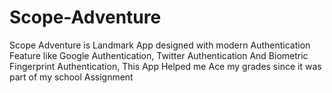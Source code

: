 # Scope-Adventure
Scope Adventure is Landmark App designed with modern Authentication Feature like Google Authentication, Twitter Authentication And Biometric Fingerprint Authentication, This App Helped me Ace my grades since it was part of my school Assignment
